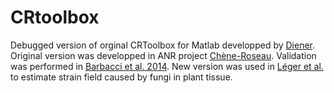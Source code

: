 # CRtoolbox
Debugged version of orginal CRToolbox for Matlab developped by [Diener](https://github.com/julien-diener]). Original version was developped in ANR project [Chène-Roseau](https://sites.google.com/site/crtoolbox/). Validation was performed in [Barbacci et al. 2014](https://www.sciencedirect.com/science/article/pii/S0168192313002712). New version was used in [Léger et al.](https://www.biorxiv.org/content/10.1101/2021.10.18.464859v1) to estimate strain field caused by fungi in plant tissue.
